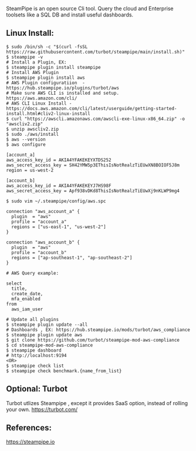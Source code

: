 SteamPipe is an open source Cli tool. Query the cloud and Enterprise toolsets like a SQL DB and install useful dashboards. 

Linux Install:
--------------

    $ sudo /bin/sh -c "$(curl -fsSL https://raw.githubusercontent.com/turbot/steampipe/main/install.sh)"
    $ steampipe -v
    # Install a Plugin, EX:
    $ steampipe plugin install steampipe
    # Install AWS Plugin
    $ steampipe plugin install aws
    # AWS Plugin configuratiion  - https://hub.steampipe.io/plugins/turbot/aws
    # Make sure AWS CLI is installed and setup. https://aws.amazon.com/cli/
    # AWS CLI Linux Install - https://docs.aws.amazon.com/cli/latest/userguide/getting-started-install.html#cliv2-linux-install
    $ curl "https://awscli.amazonaws.com/awscli-exe-linux-x86_64.zip" -o "awscliv2.zip"
    $ unzip awscliv2.zip
    $ sudo ./aws/install
    $ aws --version
    $ aws configure

    [account_a]
    aws_access_key_id = AKIA4YFAKEKEYXTDS252
    aws_secret_access_key = SH42YMW5p3EThisIsNotRealzTiEUwXN8BOIOF5J8m
    region = us-west-2

    [account_b]
    aws_access_key_id = AKIA4YFAKEKEYJ7HS98F
    aws_secret_access_key = Apf938vDKd8ThisIsNotRealzTiEUwXj9nKLWP9mg4

    $ sudo vim ~/.steampipe/config/aws.spc

    connection "aws_account_a" {
      plugin  = "aws"
      profile = "account_a"
      regions = ["us-east-1", "us-west-2"]
    }

    connection "aws_account_b" {
      plugin  = "aws"
      profile = "account_b"
      regions = ["ap-southeast-1", "ap-southeast-2"]
    }

    # AWS Query example:

    select
      title,
      create_date,
      mfa_enabled
    from
      aws_iam_user

    # Update all plugins
    $ steampipe plugin update --all
    # Dashboards , EX: https://hub.steampipe.io/mods/turbot/aws_compliance
    $ steampipe plugin update aws
    $ git clone https://github.com/turbot/steampipe-mod-aws-compliance
    $ cd steampipe-mod-aws-compliance
    $ steampipe dashboard 
    # http://localhost:9194
    <OR> 
    $ steampipe check list
    $ steampipe check benchmark.{name_from_list}

Optional: Turbot
-----------------

Turbot utlizes Steampipe , except it provides SaaS option, instead of rolling your own. https://turbot.com/

References:
-----------

https://steampipe.io



